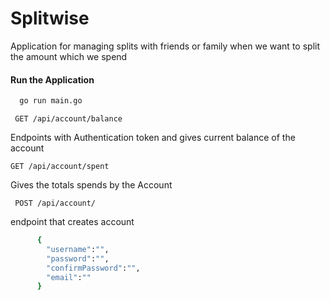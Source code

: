# Splitwise
Application for managing splits with friends or family when we want to split the amount which we spend

#### Run the Application 
```bash
  go run main.go 
```

```http
 GET /api/account/balance
```
Endpoints with Authentication token and gives current balance of the account 

```http
GET /api/account/spent
```

Gives the totals spends by the Account 
```http
 POST /api/account/
```

endpoint that creates account 

```bash
      {
        "username":"",
        "password":"",
        "confirmPassword":"",
        "email":""
      }
```

###  